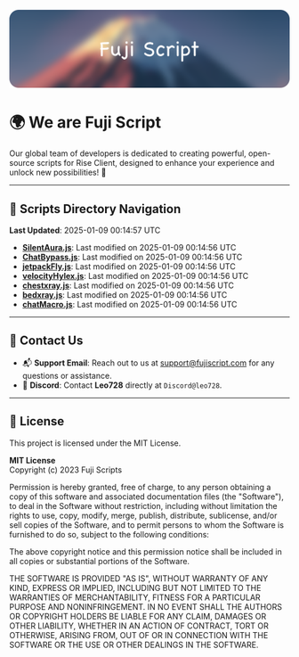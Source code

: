 ![Banner](.github/b.webp)

# 🌍 **We are Fuji Script**

Our global team of developers is dedicated to creating powerful, open-source scripts for Rise Client, designed to enhance your experience and unlock new possibilities! 🌟

---
<!-- SCRIPTS_NAVIGATION_START -->
## 📂 **Scripts Directory Navigation**

**Last Updated**: 2025-01-09 00:14:57 UTC

- **[SilentAura.js](scripts/SilentAura.js)**: Last modified on 2025-01-09 00:14:56 UTC
- **[ChatBypass.js](scripts/ChatBypass.js)**: Last modified on 2025-01-09 00:14:56 UTC
- **[jetpackFly.js](scripts/jetpackFly.js)**: Last modified on 2025-01-09 00:14:56 UTC
- **[velocityHylex.js](scripts/velocityHylex.js)**: Last modified on 2025-01-09 00:14:56 UTC
- **[chestxray.js](scripts/chestxray.js)**: Last modified on 2025-01-09 00:14:56 UTC
- **[bedxray.js](scripts/bedxray.js)**: Last modified on 2025-01-09 00:14:56 UTC
- **[chatMacro.js](scripts/chatMacro.js)**: Last modified on 2025-01-09 00:14:56 UTC

<!-- SCRIPTS_NAVIGATION_END -->

---

## 💬 **Contact Us**  
- 📬 **Support Email**: Reach out to us at [support@fujiscript.com](mailto:support@fujiscript.com) for any questions or assistance.  
- 💬 **Discord**: Contact **Leo728** directly at `Discord@leo728`.

---

## 📜 **License**

This project is licensed under the MIT License.  

**MIT License**  
Copyright (c) 2023 Fuji Scripts  

Permission is hereby granted, free of charge, to any person obtaining a copy of this software and associated documentation files (the "Software"), to deal in the Software without restriction, including without limitation the rights to use, copy, modify, merge, publish, distribute, sublicense, and/or sell copies of the Software, and to permit persons to whom the Software is furnished to do so, subject to the following conditions:  

The above copyright notice and this permission notice shall be included in all copies or substantial portions of the Software.  

THE SOFTWARE IS PROVIDED "AS IS", WITHOUT WARRANTY OF ANY KIND, EXPRESS OR IMPLIED, INCLUDING BUT NOT LIMITED TO THE WARRANTIES OF MERCHANTABILITY, FITNESS FOR A PARTICULAR PURPOSE AND NONINFRINGEMENT. IN NO EVENT SHALL THE AUTHORS OR COPYRIGHT HOLDERS BE LIABLE FOR ANY CLAIM, DAMAGES OR OTHER LIABILITY, WHETHER IN AN ACTION OF CONTRACT, TORT OR OTHERWISE, ARISING FROM, OUT OF OR IN CONNECTION WITH THE SOFTWARE OR THE USE OR OTHER DEALINGS IN THE SOFTWARE.  
